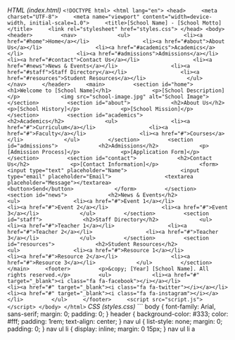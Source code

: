 *HTML (index.html)*  ``` <!DOCTYPE html> <html lang="en"> <head>     <meta charset="UTF-8">     <meta name="viewport" content="width=device-width, initial-scale=1.0">     <title>[School Name] - [School Motto]</title>     <link rel="stylesheet" href="styles.css"> </head> <body>     <header>         <nav>             <ul>                 <li><a href="#home">Home</a></li>                 <li><a href="#about">About Us</a></li>                 <li><a href="#academics">Academics</a></li>                 <li><a href="#admissions">Admissions</a></li>                 <li><a href="#contact">Contact Us</a></li>                 <li><a href="#news">News & Events</a></li>                 <li><a href="#staff">Staff Directory</a></li>                 <li><a href="#resources">Student Resources</a></li>             </ul>         </nav>     </header>     <main>         <section id="home">             <h1>Welcome to [School Name]</h1>             <p>[School Description]</p>             <img src="school-image.jpg" alt="School Image">         </section>         <section id="about">             <h2>About Us</h2>             <p>[School History]</p>             <p>[School Mission]</p>         </section>         <section id="academics">             <h2>Academics</h2>             <ul>                 <li><a href="#">Curriculum</a></li>                 <li><a href="#">Faculty</a></li>                 <li><a href="#">Courses</a></li>             </ul>         </section>         <section id="admissions">             <h2>Admissions</h2>             <p>[Admission Process]</p>             <p>[Application Form]</p>         </section>         <section id="contact">             <h2>Contact Us</h2>             <p>[Contact Information]</p>             <form>                 <input type="text" placeholder="Name">                 <input type="email" placeholder="Email">                 <textarea placeholder="Message"></textarea>                 <button>Send</button>             </form>         </section>         <section id="news">             <h2>News & Events</h2>             <ul>                 <li><a href="#">Event 1</a></li>                 <li><a href="#">Event 2</a></li>                 <li><a href="#">Event 3</a></li>             </ul>         </section>         <section id="staff">             <h2>Staff Directory</h2>             <ul>                 <li><a href="#">Teacher 1</a></li>                 <li><a href="#">Teacher 2</a></li>                 <li><a href="#">Teacher 3</a></li>             </ul>         </section>         <section id="resources">             <h2>Student Resources</h2>             <ul>                 <li><a href="#">Resource 1</a></li>                 <li><a href="#">Resource 2</a></li>                 <li><a href="#">Resource 3</a></li>             </ul>         </section>     </main>     <footer>         <p>&copy; [Year] [School Name]. All rights reserved.</p>         <ul>             <li><a href="#" target="_blank"><i class="fa fa-facebook"></i></a></li>             <li><a href="#" target="_blank"><i class="fa fa-twitter"></i></a></li>             <li><a href="#" target="_blank"><i class="fa fa-instagram"></i></a></li>         </ul>     </footer>     <script src="script.js"></script> </body> </html> ```  *CSS (styles.css)*  ``` body {     font-family: Arial, sans-serif;     margin: 0;     padding: 0; }  header {     background-color: #333;     color: #fff;     padding: 1rem;     text-align: center; }  nav ul {     list-style: none;     margin: 0;     padding: 0; }  nav ul li {     display: inline;     margin: 0 15px; }  nav ul li a 
